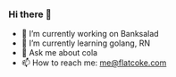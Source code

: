 ### Hi there 👋
- 🔭 I’m currently working on Banksalad
- 🌱 I’m currently learning golang, RN
- 💬 Ask me about cola
- 📫 How to reach me: me@flatcoke.com
